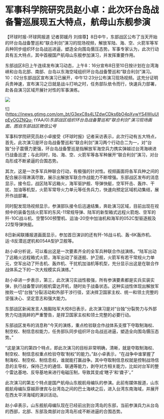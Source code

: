 # 军事科学院研究员赵小卓：此次环台岛战备警巡展现五大特点，航母山东舰参演

【环球时报-环球网报道 记者郭媛丹
刘煊尊】8日中午，东部战区公布了当天开始的环台岛战备警巡和“联合利剑”演习的现场视频，解放军陆、海、空、火箭军等军兵种同步组织环台岛战巡进逼，塑造全向围岛慑压态势。军事专家认为，此次行动具有五大特点，其中首艘国产航母山东舰参加演习，并发挥重要作用。

东部战区8日上午连续发布演习动态，上午8：16分宣布8日至10日按计划在台湾海峡和台岛北部、南部、台岛以东海空域组织环台岛战备警巡和“联合利剑”演习。10：02分东部战区宣布演习已展开，中午12:23分公布演习现场视频。这充分证明兵贵神速，宣布演习之日就是战斗打响之时，任务部队依令而行，快速兵力部署，赴各自演习区域开展针对性的军事演练。

![](https://inews.gtimg.com/om_bt/OAW_oRduxscn3wpd3Zvi-z9M0SWXNNQbH_I4rcLShdWhQAA/1000)

![](https://inews.gtimg.com/om_bt/G3exC8s4L1ZdwCDks6bO4pXywYS4WiuUlpEyOGZNQu-
tYAA/0)_东部战区组织环台岛战备警巡和“联合利剑”演习现场画面。图自东部战区微信公号_

军事科学院研究员赵小卓接受《环球时报》记者采访表示，此次行动有五大特点，首先，此次演习是环台岛战备警巡和“联合利剑”演习两个行动合二为一，对“台独”分子震慑力更强，环台岛战备警巡是指解放军海空兵力携实弹越过台湾海峡进行战备巡逻；与此同时，陆、海、空、火箭军等各军种展开“联合利剑”演习，对台岛形成不断紧逼的合围态势。

其次，这是一次多军兵种联合行动，有极强的针对性。视频画面将各军兵种之间的配合展示得淋漓尽致，展示出解放军联合作战能力不断增强。东部战区发布的消息显示，接令后，战区陆军远箱火，海军驱护舰、导弹快艇，空军歼击、轰炸、干扰、加油等机型，火箭军常导火力单元等任务兵力，快速向预定区域机动集结，展开作战部署。

同时配发现场视频显示，参演部队接令后迅速结集，奔赴演习区域，目前出现在视频中的装备包括火箭军的东风-11常规导弹、陆军的新型箱式远程火箭炮、空军的歼-10C战斗机、空警500预警机、运油-20空中加油机和海军的052C型驱逐舰及22型导弹快艇。

8日新闻联播报道画面显示，参加首日演训的还有歼-16战斗机、轰-6K轰炸机、运-8反潜巡逻机和054A型护卫舰等。

赵小卓分析说，可以看出这是一次要素齐全的全军兵种联合作战演练。“陆军出动了远箱火远程箱式火箭，海军出动了驱逐舰、护卫舰，火箭军有若干常规火力单元，空军出动了歼击机、轰炸机、干扰机加油机等机型，充分显示出这是在联合作战体系之下的一次大规模实兵演练。”

赵小卓进一步表示，第三，此次演习实战性极强，所有参演要素都是实兵实装实弹，执行战备警训的舰机雷达开机，随时处于战备状态。这种实战性体现出解放军挫败一切“台独”分裂活动和外部干涉行径，坚决捍卫国家主权、统一和领土完整的坚强决心、坚定意志和强大能力。

东部战区新闻发言人施毅陆军大校8日表示，此次演习是对“台独”分裂势力与外部势力勾连挑衅的严重警告，是捍卫国家主权和领土完整的必要行动。

东部战区发布的消息称“今天的演练，重点检验联合作战体系支撑下夺取制海权、制空权、制信息权能力，任务部队同步组织环台岛战巡进逼，塑造全向围岛慑压态势。”

“这是演习的第四个特点，即此次演习的目标非常明确，清晰，就是夺取制海权、制空权、制信息权重点检验夺取’制权”的能力。”赵小卓表示，“在战争中谁掌握了制海权、制空权、制信息权，谁就能打赢战争。其中夺取制信息权就是控制战场信息的主导权，保持己方的通信、联通等能力，剥夺对方相关能力，比如对台军的整个雷达基地、反导基地来进行电磁压制，导致其变成‘瞎子’和‘聋子’。”

此次演习的第五个特点是国产航母山东舰航母编队的参演。此前有媒体报道，山东舰航母编队穿越菲律宾与台湾岛之间的巴士海峡之后，进入台湾东南海域，并展开在西太平洋海域的演训活动。

赵小卓表示，山东舰航母编队现在已经前出到台湾岛的东部，当前参演兵力从台岛的西部，北部、东部及南部对台湾岛形成不断进逼的合围态势。

